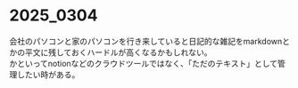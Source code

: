 # 2025_0304

会社のパソコンと家のパソコンを行き来していると日記的な雑記をmarkdownとかの平文に残しておくハードルが高くなるかもしれない。<br/>
かといってnotionなどのクラウドツールではなく、「ただのテキスト」として管理したい時がある。




